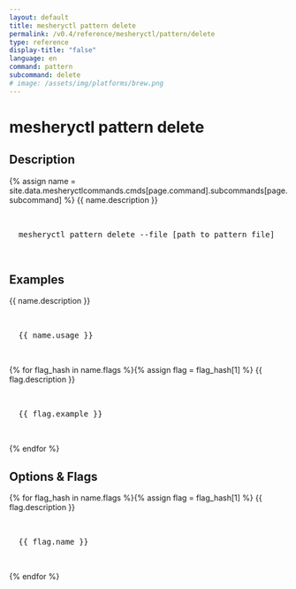 ```yaml
---
layout: default
title: mesheryctl pattern delete
permalink: /v0.4/reference/mesheryctl/pattern/delete
type: reference
display-title: "false"
language: en
command: pattern
subcommand: delete
# image: /assets/img/platforms/brew.png
---
```


<!-- Copy this template to create individual doc pages for each mesheryctl commands -->

<!-- Name of the command -->
# mesheryctl pattern delete

<!-- Description of the command. Preferably a paragraph -->
## Description

{% assign name = site.data.mesheryctlcommands.cmds[page.command].subcommands[page.subcommand] %}
{{ name.description }}


<!-- Basic usage of the command -->
<pre class="codeblock-pre">
  <div class="codeblock">
  mesheryctl pattern delete --file [path to pattern file] 
  </div>
</pre>

## Examples

{{ name.description }}
<pre class="codeblock-pre">
  <div class="codeblock">
  {{ name.usage }}
  </div>
</pre>
{% for flag_hash in name.flags %}{% assign flag = flag_hash[1] %}
{{ flag.description }}
<pre class="codeblock-pre">
  <div class="codeblock">
  {{ flag.example }}
  </div>
</pre>
{% endfor %}
<br/>

<!-- Options/Flags available in this command -->
## Options & Flags

{% for flag_hash in name.flags %}{% assign flag = flag_hash[1] %}
{{ flag.description }}
<pre class="codeblock-pre">
  <div class="codeblock">
  {{ flag.name }}
  </div>
</pre>
{% endfor %}
<br/>
